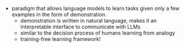 - paradigm that allows language models to learn tasks given only a few examples in the form of demonstration.
	- demonstration is written in natural language, makes it an interpretable interface to communicate with LLMs
	- similar to the decision process of humans learning from analogy
	- training-free learning framework!